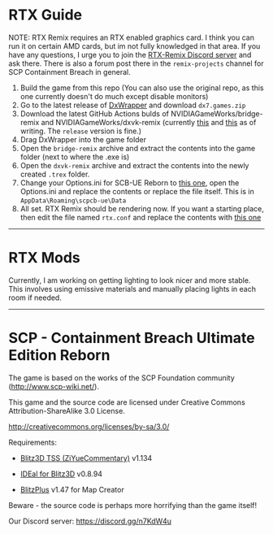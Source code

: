 # RTX Guide
NOTE: RTX Remix requires an RTX enabled graphics card. I think you can run it on certain AMD cards, but im not fully knowledged in that area. If you have any questions, I urge you to join the [RTX-Remix Discord server](https://discord.gg/c7J6gUhXMk) and ask there. There is also a forum post there in the `remix-projects` channel for SCP Containment Breach in general.

1. Build the game from this repo (You can also use the original repo, as this one currently doesn't do much except disable monitors)
2. Go to the latest release of [DxWrapper](https://github.com/elishacloud/dxwrapper/releases) and download `dx7.games.zip`
3. Download the latest GitHub Actions bulds of NVIDIAGameWorks/bridge-remix and NVIDIAGameWorks/dxvk-remix (currently [this](https://github.com/NVIDIAGameWorks/bridge-remix/actions/runs/13532512152) and [this](https://github.com/NVIDIAGameWorks/dxvk-remix/actions/runs/13735050636) as of writing. The `release` version is fine.)
4. Drag DxWrapper into the game folder
5. Open the `bridge-remix` archive and extract the contents into the game folder (next to where the .exe is)
6. Open the `dxvk-remix` archive and extract the contents into the newly created `.trex` folder.
7. Change your Options.ini for SCB-UE Reborn to [this one](https://pastebin.com/raw/XphEjweV), open the Options.ini and replace the contents or replace the file itself. This is in `AppData\Roaming\scpcb-ue\Data`
8. All set. RTX Remix should be rendering now. If you want a starting place, then edit the file named `rtx.conf` and replace the contents with [this one](https://pastebin.com/raw/nr50q9tS)

---

# RTX Mods
Currently, I am working on getting lighting to look nicer and more stable. This involves using emissive materials and manually placing lights in each room if needed.

---
# SCP - Containment Breach Ultimate Edition Reborn

The game is based on the works of the SCP Foundation community (http://www.scp-wiki.net/).

This game and the source code are licensed under Creative Commons Attribution-ShareAlike 3.0 License.

http://creativecommons.org/licenses/by-sa/3.0/

Requirements:

-	[Blitz3D TSS (ZiYueCommentary)](https://github.com/ZiYueCommentary/Blitz3D/releases) v1.134

-	[IDEal for Blitz3D](https://web.archive.org/web/20130827150202/http://fungamesfactory.com/download.php?get=IDEalSetup_0.8.94.exe) v0.8.94

-	[BlitzPlus](https://www.blitzcoder.org/forum/downloads.php) v1.47 for Map Creator

Beware - the source code is perhaps more horrifying than the game itself!

Our Discord server: https://discord.gg/n7KdW4u
